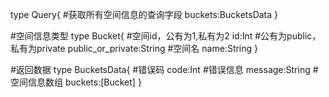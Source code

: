 type Query{
    #获取所有空间信息的查询字段
    buckets:BucketsData
}

#空间信息类型
type Bucket{
    #空间id，公有为1,私有为2
    id:Int
    #公有为public，私有为private
    public_or_private:String
    #空间名
    name:String
}

#返回数据
type BucketsData{
    #错误码
    code:Int
    #错误信息
    message:String
    #空间信息数组
    buckets:[Bucket]
}